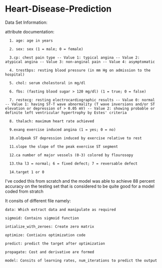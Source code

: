 # Heart-Disease-Prediction

Data Set Information:

  attribute documentation: 
  
      1. age: age in years
      
      2. sex: sex (1 = male; 0 = female)
      
      3.cp: chest pain type -- Value 1: typical angina -- Value 2: atypical angina -- Value 3: non-anginal pain -- Value 4: asymptomatic 
      
      4. trestbps: resting blood pressure (in mm Hg on admission to the hospital) 
      
      5. chol: serum cholestoral in mg/dl
      
      6. fbs: (fasting blood sugar > 120 mg/dl) (1 = true; 0 = false)
      
      7. restecg: resting electrocardiographic results -- Value 0: normal -- Value 1: having ST-T wave abnormality (T wave inversions and/or ST elevation or depression of > 0.05 mV) -- Value 2: showing probable or definite left ventricular hypertrophy by Estes' criteria
      
      8. thalach: maximum heart rate achieved 
      
      9.exang exercise induced angina (1 = yes; 0 = no) 
      
      10.oldpeak ST depression induced by exercise relative to rest 
      
      11.slope the slope of the peak exercise ST segment 
      
      12.ca number of major vessels (0-3) colored by flourosopy 
      
      13.tha l3 = normal; 6 = fixed defect; 7 = reversable defect 
      
      14.target 1 or 0 
      
I've coded this from scratch and the model was able to achieve 88 percent accuracy on the testing set that is considered to be quite good for a model coded from stratch

  It consits of different file namely:
  
    data: Which extract data and manipulate as required
    
    sigmoid: Contains sigmoid function
   
    intialize_with_zeroes: Create zero matrix
   
    optimize: Contiains optimization code
   
    predict: predict the target after optimization
   
    propagate: Cost and derivative are formed
    
    model: Consits of learning rates, num_iterations to predict the output

